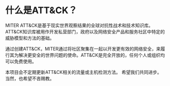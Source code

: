 # 什么是ATT&CK？
MITER ATT&CK是基于现实世界观察结果的全球对抗性战术和技术知识库。ATT&CK知识库被用作开发私营部门，政府以及网络安全产品和服务社区中特定的威胁模型和方法的基础。

通过创建ATT&CK，MITER通过将社区聚集在一起以开发更有效的网络安全，来履行其为解决更安全的世界问题的使命。ATT&CK是完全开放的，任何个人或组织均可以免费使用。

本项目会不定期更新ATT&CK相关的流量或主机检测方法。
希望我们共同进步。
当然，也希望不吝赐教。
